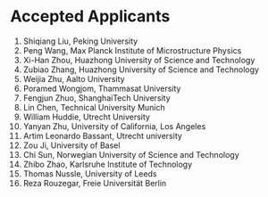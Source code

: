 # Accepted Applicants

1. Shiqiang Liu, Peking University
1. Peng Wang, Max Planck Institute of Microstructure Physics
1. Xi-Han Zhou,	Huazhong University of Science and Technology
1. Zubiao Zhang, Huazhong University of Science and Technology
1. Weijia Zhu, Aalto University
1. Poramed Wongjom,	Thammasat University
1. Fengjun Zhuo, ShanghaiTech University
1. Lin Chen, Technical University Munich
1. William Huddie, Utrecht University
1. Yanyan Zhu, University of California, Los Angeles
1. Artim Leonardo Bassant, Utrecht university
1. Zou Ji, University of Basel
1. Chi Sun, Norwegian University of Science and Technology
1. Zhibo Zhao, Karlsruhe Institute of Technology
1. Thomas Nussle, University of Leeds
1. Reza Rouzegar, Freie Universität Berlin